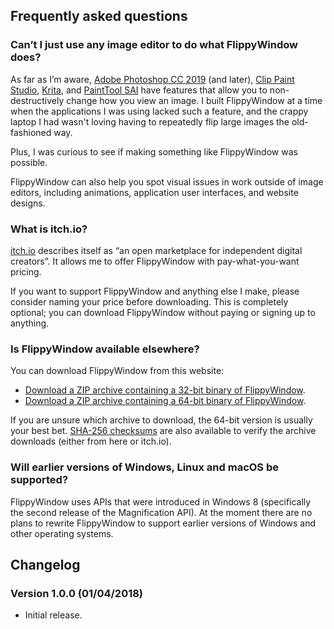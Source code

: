 <!---
# Copyright (C) Damien Dart, <damiendart@pobox.com>.
# This file is distributed under the MIT licence. For more
# information, please refer to the accompanying "LICENCE" file.

description: 'Download FlippyWindow, a simple Windows application that non-destructively flips any part of your screen.'
section: 'projects'
template: '.templates/base-flippywindow.html.twig'
title: 'FlippyWindow'
--->

## Frequently asked questions

### Can’t I just use any image editor to do what FlippyWindow does?

As far as I’m aware, [Adobe Photoshop CC 2019][] (and later), [Clip
Paint Studio][], [Krita][], and [PaintTool SAI][] have features that
allow you to non-destructively change how you view an image. I built
FlippyWindow at a time when the applications I was using lacked such a
feature, and the crappy laptop I had wasn't loving having to repeatedly
flip large images the old-fashioned way.

Plus, I was curious to see if making something like FlippyWindow was
possible.

FlippyWindow can also help you spot visual issues in work outside of
image editors, including animations, application user interfaces, and
website designs.

  [Adobe Photoshop CC 2019]: <https://www.adobe.com/products/photoshop.html>
  [Clip Paint Studio]: <https://www.clipstudio.net/>
  [Krita]: <https://krita.org/>
  [PaintTool SAI]: <https://www.systemax.jp/en/sai/>

### What is itch.io?

[itch.io][] describes itself as “an open marketplace for independent
digital creators”. It allows me to offer FlippyWindow with
pay-what-you-want pricing.

If you want to support FlippyWindow and anything else I make, please
consider naming your price before downloading. This is completely
optional; you can download FlippyWindow without paying or signing up to
anything.

  [itch.io]: <https://itch.io/>

<h3 id="alternative-download-locations">Is FlippyWindow available elsewhere?</h3>

You can download FlippyWindow from this website:

- [Download a ZIP archive containing a 32-bit binary of FlippyWindow][].
- [Download a ZIP archive containing a 64-bit binary of FlippyWindow][].

If you are unsure which archive to download, the 64-bit version is
usually your best bet. [SHA-256 checksums][] are also available to
verify the archive downloads (either from here or itch.io).

  [Download a ZIP archive containing a 32-bit binary of FlippyWindow]: <https://www.robotinaponcho.net/projects/flippywindow/flippywindow-32-bit.zip>
  [Download a ZIP archive containing a 64-bit binary of FlippyWindow]: <https://www.robotinaponcho.net/projects/flippywindow/flippywindow-64-bit.zip>
  [SHA-256 checksums]: <https://www.robotinaponcho.net/projects/flippywindow/flippywindow-checksums.txt>

### Will earlier versions of Windows, Linux and macOS be supported?

FlippyWindow uses APIs that were introduced in Windows 8 (specifically
the second release of the Magnification API). At the moment there are
no plans to rewrite FlippyWindow to support earlier versions of Windows
and other operating systems.


## Changelog

### Version 1.0.0 (01/04/2018)

- Initial release.
